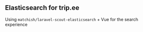 ## Elasticsearch for trip.ee

Using  `matchish/laravel-scout-elasticsearch` + Vue for the search experience
